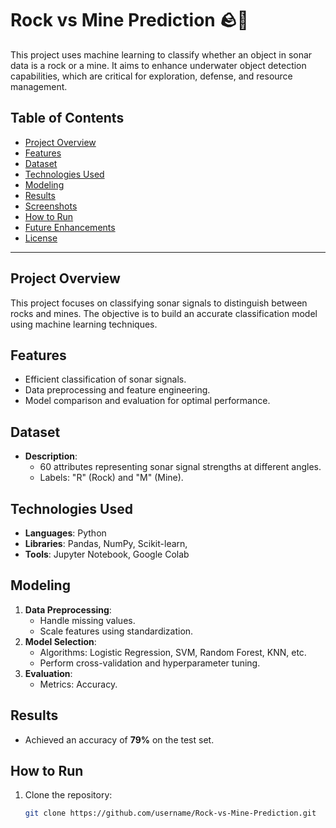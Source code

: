 # Rock vs Mine Prediction 🪨🔎

This project uses machine learning to classify whether an object in sonar data is a rock or a mine. It aims to enhance underwater object detection capabilities, which are critical for exploration, defense, and resource management.

## Table of Contents
- [Project Overview](#project-overview)
- [Features](#features)
- [Dataset](#dataset)
- [Technologies Used](#technologies-used)
- [Modeling](#modeling)
- [Results](#results)
- [Screenshots](#screenshots)
- [How to Run](#how-to-run)
- [Future Enhancements](#future-enhancements)
- [License](#license)

---

## Project Overview
This project focuses on classifying sonar signals to distinguish between rocks and mines. The objective is to build an accurate classification model using machine learning techniques.

## Features
- Efficient classification of sonar signals.
- Data preprocessing and feature engineering.
- Model comparison and evaluation for optimal performance.

## Dataset
- **Description**:
  - 60 attributes representing sonar signal strengths at different angles.
  - Labels: "R" (Rock) and "M" (Mine).

## Technologies Used
- **Languages**: Python
- **Libraries**: Pandas, NumPy, Scikit-learn,
- **Tools**: Jupyter Notebook, Google Colab

## Modeling
1. **Data Preprocessing**:
   - Handle missing values.
   - Scale features using standardization.
2. **Model Selection**:
   - Algorithms: Logistic Regression, SVM, Random Forest, KNN, etc.
   - Perform cross-validation and hyperparameter tuning.
3. **Evaluation**:
   - Metrics: Accuracy.

## Results
- Achieved an accuracy of **79%** on the test set.

## How to Run
1. Clone the repository:
   ```bash
   git clone https://github.com/username/Rock-vs-Mine-Prediction.git

   
